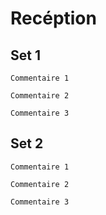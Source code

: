 # Recéption


## Set 1
```
Commentaire 1
```

```
Commentaire 2
```

```
Commentaire 3
```

## Set 2

```
Commentaire 1
```

```
Commentaire 2
```

```
Commentaire 3
```

